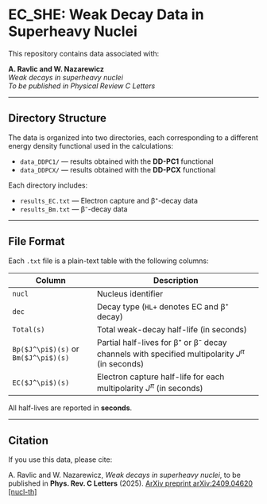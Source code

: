 # EC_SHE: Weak Decay Data in Superheavy Nuclei

This repository contains data associated with:

**A. Ravlic and W. Nazarewicz**  
*Weak decays in superheavy nuclei*  
_To be published in Physical Review C Letters_

---

## Directory Structure

The data is organized into two directories, each corresponding to a different energy density functional used in the calculations:

- `data_DDPC1/` — results obtained with the **DD-PC1** functional  
- `data_DDPCX/` — results obtained with the **DD-PCX** functional  

Each directory includes:

- `results_EC.txt` — Electron capture and β⁺-decay data  
- `results_Bm.txt` — β⁻-decay data  

---

## File Format

Each `.txt` file is a plain-text table with the following columns:

| Column         | Description |
|----------------|-------------|
| `nucl`         | Nucleus identifier |
| `dec`          | Decay type (`HL+` denotes EC and β⁺ decay) |
| `Total(s)`     | Total weak-decay half-life (in seconds) |
| `Bp($J^\pi$)(s)` or `Bm($J^\pi$)(s)` | Partial half-lives for β⁺ or β⁻ decay channels with specified multipolarity $J^\pi$ (in seconds) |
| `EC($J^\pi$)(s)`   | Electron capture half-life for each multipolarity $J^\pi$ (in seconds) |

All half-lives are reported in **seconds**.

---

## Citation

If you use this data, please cite:

A. Ravlic and W. Nazarewicz, *Weak decays in superheavy nuclei*, to be published in **Phys. Rev. C Letters** (2025).
[ArXiv preprint arXiv:2409.04620 [nucl-th]](https://arxiv.org/abs/2409.04620)

